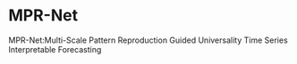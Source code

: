 # MPR-Net
MPR-Net:Multi-Scale Pattern Reproduction Guided Universality Time Series Interpretable Forecasting
